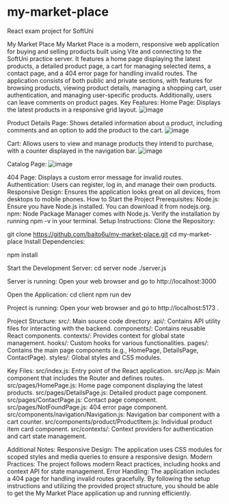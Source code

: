# my-market-place
React exam project for SoftUni

My Market Place
My Market Place is a modern, responsive web application for buying and selling products built using Vite and connecting to the SoftUni practice server. It features a home page displaying the latest products, a detailed product page, a cart for managing selected items, a contact page, and a 404 error page for handling invalid routes. 
The application consists of both public and private sections, with features for browsing products, viewing product details, managing a shopping cart, user authentication, and managing user-specific products. Additionally, users can leave comments on product pages.
Key Features:
Home Page: Displays the latest products in a responsive grid layout.
![image](https://github.com/user-attachments/assets/5d9bbe76-67f1-4644-b68f-d732cfc82977)

Product Details Page: Shows detailed information about a product, including comments and an option to add the product to the cart.
![image](https://github.com/user-attachments/assets/831dc14b-e2cc-4a2e-9670-e5d62547444b)

Cart: Allows users to view and manage products they intend to purchase, with a counter displayed in the navigation bar.
![image](https://github.com/user-attachments/assets/23b2c004-bb22-4881-9c4c-cffc63d68c23)


Catalog Page: 
![image](https://github.com/user-attachments/assets/65554e8f-1e0f-4c42-ac24-ffbed3bc847f)

404 Page: Displays a custom error message for invalid routes.
Authentication: Users can register, log in, and manage their own products.
Responsive Design: Ensures the application looks great on all devices, from desktops to mobile phones.
How to Start the Project
Prerequisites:
Node.js: Ensure you have Node.js installed. You can download it from nodejs.org.
npm: Node Package Manager comes with Node.js. Verify the installation by running npm -v in your terminal.
Setup Instructions:
Clone the Repository:

git clone <https://github.com/baito6u/my-market-place.git>
cd my-market-place
Install Dependencies:

npm install

Start the Development Server:
cd server
node ./server.js

Server is running: Open your web browser and go to http://localhost:3000

Open the Application:
cd client
npm run dev

Project is running: Open your web browser and go to http://localhost:5173
.

Project Structure:
src/: Main source code directory.
api/: Contains API utility files for interacting with the backend.
components/: Contains reusable React components.
contexts/: Provides context for global state management.
hooks/: Custom hooks for various functionalities.
pages/: Contains the main page components (e.g., HomePage, DetailsPage, ContactPage).
styles/: Global styles and CSS modules.

Key Files:
src/index.js: Entry point of the React application.
src/App.js: Main component that includes the Router and defines routes.
src/pages/HomePage.js: Home page component displaying the latest products.
src/pages/DetailsPage.js: Detailed product page component.
src/pages/ContactPage.js: Contact page component.
src/pages/NotFoundPage.js: 404 error page component.
src/components/navigation/Navigation.js: Navigation bar component with a cart counter.
src/components/product/ProductItem.js: Individual product item card component.
src/contexts/: Context providers for authentication and cart state management.

Additional Notes:
Responsive Design: The application uses CSS modules for scoped styles and media queries to ensure a responsive design.
Modern Practices: The project follows modern React practices, including hooks and context API for state management.
Error Handling: The application includes a 404 page for handling invalid routes gracefully.
By following the setup instructions and utilizing the provided project structure, you should be able to get the My Market Place application up and running efficiently.
